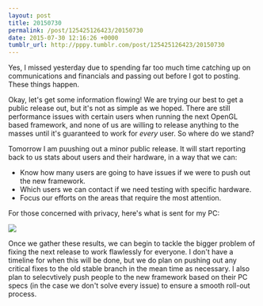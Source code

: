 ```yaml
---
layout: post
title: 20150730
permalink: /post/125425126423/20150730
date: 2015-07-30 12:16:26 +0000
tumblr_url: http://pppy.tumblr.com/post/125425126423/20150730
---
```

Yes, I missed yesterday due to spending far too much time catching up on communications and financials and passing out before I got to posting. These things happen.

Okay, let's get some information flowing! We are trying our best to get a public release out, but it's not as simple as we hoped. There are still performance issues with certain users when running the next OpenGL based framework, and none of us are willing to release anything to the masses until it's guaranteed to work for *every* user. So where do we stand?

Tomorrow I am puushing out a minor public release. It will start reporting back to us stats about users and their hardware, in a way that we can:

* Know how many users are going to have issues if we were to push out the new framework.
* Which users we can contact if we need testing with specific hardware.
* Focus our efforts on the areas that require the most attention.

For those concerned with privacy, here's what is sent for my PC:

![](http://puu.sh/jiIit/b56a89b745.png)

Once we gather these results, we can begin to tackle the bigger problem of fixing the next release to work flawlessly for everyone. I don't have a timeline for when this will be done, but we do plan on pushing out any critical fixes to the old stable branch in the mean time as necessary. I also plan to selecvtively push people to the new framework based on their PC specs (in the case we don't solve every issue) to ensure a smooth roll-out process.